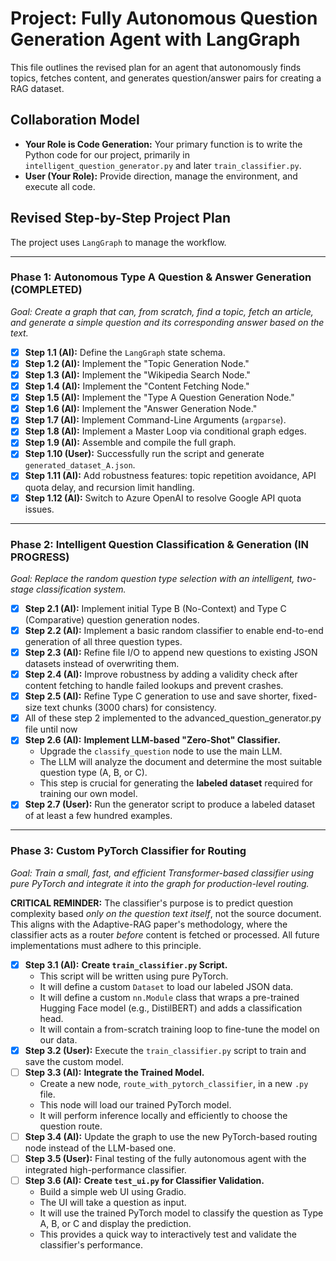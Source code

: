 # Project: Fully Autonomous Question Generation Agent with LangGraph

This file outlines the revised plan for an agent that autonomously finds topics, fetches content, and generates question/answer pairs for creating a RAG dataset.

## Collaboration Model
*   **Your Role is Code Generation:** Your primary function is to write the Python code for our project, primarily in `intelligent_question_generator.py` and later `train_classifier.py`.
*   **User (Your Role):** Provide direction, manage the environment, and execute all code.

## Revised Step-by-Step Project Plan

The project uses `LangGraph` to manage the workflow.

---

### **Phase 1: Autonomous Type A Question & Answer Generation (COMPLETED)**
*Goal: Create a graph that can, from scratch, find a topic, fetch an article, and generate a simple question and its corresponding answer based on the text.*

- [x] **Step 1.1 (AI):** Define the `LangGraph` state schema.
- [x] **Step 1.2 (AI):** Implement the "Topic Generation Node."
- [x] **Step 1.3 (AI):** Implement the "Wikipedia Search Node."
- [x] **Step 1.4 (AI):** Implement the "Content Fetching Node."
- [x] **Step 1.5 (AI):** Implement the "Type A Question Generation Node."
- [x] **Step 1.6 (AI):** Implement the "Answer Generation Node."
- [x] **Step 1.7 (AI):** Implement Command-Line Arguments (`argparse`).
- [x] **Step 1.8 (AI):** Implement a Master Loop via conditional graph edges.
- [x] **Step 1.9 (AI):** Assemble and compile the full graph.
- [x] **Step 1.10 (User):** Successfully run the script and generate `generated_dataset_A.json`.
- [x] **Step 1.11 (AI):** Add robustness features: topic repetition avoidance, API quota delay, and recursion limit handling.
- [x] **Step 1.12 (AI):** Switch to Azure OpenAI to resolve Google API quota issues.

---

### **Phase 2: Intelligent Question Classification & Generation (IN PROGRESS)**
*Goal: Replace the random question type selection with an intelligent, two-stage classification system.*

- [x] **Step 2.1 (AI):** Implement initial Type B (No-Context) and Type C (Comparative) question generation nodes.
- [x] **Step 2.2 (AI):** Implement a basic random classifier to enable end-to-end generation of all three question types.
- [x] **Step 2.3 (AI):** Refine file I/O to append new questions to existing JSON datasets instead of overwriting them.
- [x] **Step 2.4 (AI):** Improve robustness by adding a validity check after content fetching to handle failed lookups and prevent crashes.
- [x] **Step 2.5 (AI):** Refine Type C generation to use and save shorter, fixed-size text chunks (3000 chars) for consistency.
- [x] All of these step 2 implemented to the advanced_question_generator.py file until now
- [x] **Step 2.6 (AI):** **Implement LLM-based "Zero-Shot" Classifier.**
    - Upgrade the `classify_question` node to use the main LLM.
    - The LLM will analyze the document and determine the most suitable question type (A, B, or C).
    - This step is crucial for generating the **labeled dataset** required for training our own model.
- [x] **Step 2.7 (User):** Run the generator script to produce a labeled dataset of at least a few hundred examples.

---

### **Phase 3: Custom PyTorch Classifier for Routing**
*Goal: Train a small, fast, and efficient Transformer-based classifier using pure PyTorch and integrate it into the graph for production-level routing.*

**CRITICAL REMINDER:** The classifier's purpose is to predict question complexity based *only on the question text itself*, not the source document. This aligns with the Adaptive-RAG paper's methodology, where the classifier acts as a router *before* content is fetched or processed. All future implementations must adhere to this principle.

- [x] **Step 3.1 (AI):** **Create `train_classifier.py` Script.**
    - This script will be written using pure PyTorch.
    - It will define a custom `Dataset` to load our labeled JSON data.
    - It will define a custom `nn.Module` class that wraps a pre-trained Hugging Face model (e.g., DistilBERT) and adds a classification head.
    - It will contain a from-scratch training loop to fine-tune the model on our data.
- [x] **Step 3.2 (User):** Execute the `train_classifier.py` script to train and save the custom model.
- [ ] **Step 3.3 (AI):** **Integrate the Trained Model.**
    - Create a new node, `route_with_pytorch_classifier`, in a new `.py` file.
    - This node will load our trained PyTorch model.
    - It will perform inference locally and efficiently to choose the question route.
- [ ] **Step 3.4 (AI):** Update the graph to use the new PyTorch-based routing node instead of the LLM-based one.
- [ ] **Step 3.5 (User):** Final testing of the fully autonomous agent with the integrated high-performance classifier.
- [ ] **Step 3.6 (AI):** **Create `test_ui.py` for Classifier Validation.**
    - Build a simple web UI using Gradio.
    - The UI will take a question as input.
    - It will use the trained PyTorch model to classify the question as Type A, B, or C and display the prediction.
    - This provides a quick way to interactively test and validate the classifier's performance.